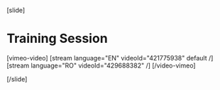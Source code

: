 [slide]
# Training Session

[vimeo-video]
[stream language="EN" videoId="421775938" default /]
[stream language="RO" videoId="429688382" /]
[/video-vimeo]

[/slide]